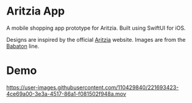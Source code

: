 # Aritzia App

A mobile shopping app prototype for Aritzia. Built using SwiftUI for iOS. 

Designs are inspired by the official [Aritzia](https://www.aritzia.com/) website. Images are from the [Babaton](https://www.aritzia.com/en/brands/t-babaton) line.

# Demo


https://user-images.githubusercontent.com/110429840/221693423-4ce69a00-3e3a-4517-86a1-f081502f948a.mov

